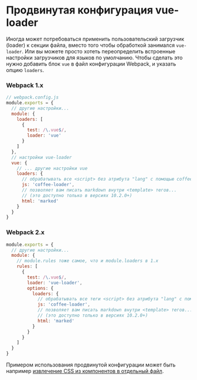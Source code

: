 # Продвинутая конфигурация vue-loader

Иногда может потребоваться применить пользовательский загрузчик (loader) к секции файла, вместо того чтобы обработкой занимался `vue-loader`. Или вы можете просто хотеть переопределить встроенные настройки загрузчиков для языков по умолчанию. Чтобы сделать это нужно добавить блок `vue` в файл конфигурации Webpack, и указать опцию `loaders`.

### Webpack 1.x

``` js
// webpack.config.js
module.exports = {
  // другие настройки...
  module: {
    loaders: [
      {
        test: /\.vue$/,
        loader: 'vue'
      }
    ]
  },
  // настройки vue-loader
  vue: {
    // ... другие настройки vue
    loaders: {
      // обрабатывать все <script> без атрибута "lang" с помощью coffee-loader
      js: 'coffee-loader',
      // позволяет вам писать markdown внутри <template> тегов...
      // (это доступно только в версиях 10.2.0+)
      html: 'marked'
    }
  }
}
```

### Webpack 2.x

``` js
module.exports = {
  // другие настройки...
  module: {
    // module.rules тоже самое, что и module.loaders в 1.x
    rules: [
      {
        test: /\.vue$/,
        loader: 'vue-loader',
        options: {
          loaders: {
            // обрабатывать все теги <script> без атрибута "lang" с помощью coffee-loader
            js: 'coffee-loader',
            // позволяет вам писать markdown внутри <template> тегов...
            // (это доступно только в версиях 10.2.0+)
            html: 'marked'
          }
        }
      }
    ]
  }
}
```

Примером использования продвинутой конфигурации может быть например [извлечение CSS из компонентов в отдельный файл](./extract-css.md).
